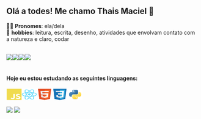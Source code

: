 ## Olá a todes! Me chamo Thais Maciel 🌠

🧑🏽 <b>Pronomes</b>: ela/dela
<br>
🌄 <b>hobbies</b>: leitura, escrita, desenho, atividades que envolvam contato com a natureza e claro, codar

<br>

<div style="display: flex"> 
  <a href="https://instagram.com/mscirl" target="_blank"><img src="https://img.shields.io/badge/-Instagram-%23E4405F?style=for-the-badge&logo=instagram&logoColor=white" target="_blank"></a>
 <a href="https://discord.gg/DYKy9nNG" target="_blank"><img src="https://img.shields.io/badge/Discord-7289DA?style=for-the-badge&logo=discord&logoColor=white" target="_blank"></a> 
  <a href = "mailto:thaismaciielf@gmail.com"><img src="https://img.shields.io/badge/-Gmail-%23333?style=for-the-badge&logo=gmail&logoColor=white" target="_blank"></a>
  <a href="https://www.linkedin.com/in/thais-maciel-7a6074134/" target="_blank"><img src="https://img.shields.io/badge/-LinkedIn-%230077B5?style=for-the-badge&logo=linkedin&logoColor=white" target="_blank"></a> 
</div>
<br>

<h4> Hoje eu estou estudando as seguintes linguagens: </h4>
<div style="display: flex"><br>
  <img align="center" alt="Thais-Js" height="30" width="40" src="https://raw.githubusercontent.com/devicons/devicon/master/icons/javascript/javascript-plain.svg">
  <img align="center" alt="Thais-React" height="30" width="40" src="https://raw.githubusercontent.com/devicons/devicon/master/icons/react/react-original.svg">
  <img align="center" alt="Thais-HTML" height="30" width="40" src="https://raw.githubusercontent.com/devicons/devicon/master/icons/html5/html5-original.svg">
  <img align="center" alt="Thais-CSS" height="30" width="40" src="https://raw.githubusercontent.com/devicons/devicon/master/icons/css3/css3-original.svg">
  <img align="center" alt="Thais-Python" height="30" width="40" src="https://raw.githubusercontent.com/devicons/devicon/master/icons/python/python-original.svg">
</div>
<br>

<div>
  <img src="https://github-readme-stats.vercel.app/api?username=mscirl&show_icons=true&theme=vision-friendly-dark&include_all_commits=true&count_private=true"/> 
  <img src="https://github-readme-stats.vercel.app/api/top-langs/?username=mscirl&layout=compact&theme=vision-friendly-dark"/>
</div>




 
